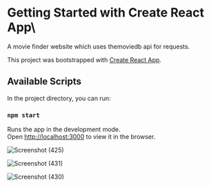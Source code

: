 # Getting Started with Create React App\

A movie finder website which uses themoviedb api for requests.

This project was bootstrapped with [Create React App](https://github.com/facebook/create-react-app).

## Available Scripts

In the project directory, you can run:

### `npm start`

Runs the app in the development mode.\
Open [http://localhost:3000](http://localhost:3000) to view it in the browser.

![Screenshot (425)](https://user-images.githubusercontent.com/72073065/123644264-d81aac80-d842-11eb-96d4-4d4f9724ddaa.png)

![Screenshot (431)](https://user-images.githubusercontent.com/72073065/123644865-6a22b500-d843-11eb-8647-fed65165f722.png)

![Screenshot (430)](https://user-images.githubusercontent.com/72073065/123644866-6a22b500-d843-11eb-8b02-0fe85dbe9c4f.png)


